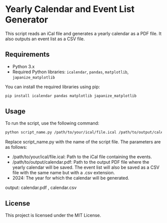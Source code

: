# Yearly Calendar and Event List Generator

This script reads an iCal file and generates a yearly calendar as a PDF file. It also outputs an event list as a CSV file.

## Requirements

- Python 3.x
- Required Python libraries: `icalendar`, `pandas`, `matplotlib`, `japanize_matplotlib`
  
You can install the required libraries using pip:

```sh
pip install icalendar pandas matplotlib japanize_matplotlib
```

## Usage

To run the script, use the following command:
```sh
python script_name.py /path/to/your/ical/file.ical /path/to/output/calendar.pdf 2024
```

Replace script_name.py with the name of the script file. The parameters are as follows:

- /path/to/your/ical/file.ical: Path to the iCal file containing the events.
- /path/to/output/calendar.pdf: Path to the output PDF file where the yearly calendar will be saved. The event list will also be saved as a CSV file with the same name but with a .csv extension.
- 2024: The year for which the calendar will be generated.

output: calendar.pdf , calendar.csv

## License

This project is licensed under the MIT License.


  
